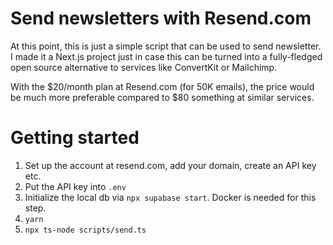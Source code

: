 # Send newsletters with Resend.com

At this point, this is just a simple script that can be used to send newsletter. I made it a Next.js project just in case this can be turned into a fully-fledged open source alternative to services like ConvertKit or Mailchimp.

With the $20/month plan at Resend.com (for 50K emails), the price would be much more preferable compared to $80 something at similar services.

# Getting started

1. Set up the account at resend.com, add your domain, create an API key etc.
2. Put the API key into `.env`
3. Initialize the local db via `npx supabase start`. Docker is needed for this step.
4. `yarn`
5. `npx ts-node scripts/send.ts`
